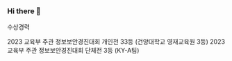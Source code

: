 ### Hi there 👋

수상경력

2023 교육부 주관 정보보안경진대회 개인전 33등 (건양대학교 영재교육원 3등)
2023 교육부 주관 정보보안경진대회 단체전 3등 (KY-A팀)
